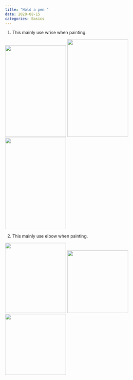 ```yaml
---
title: "Hold a pen "
date: 2020-08-15
categories: Basics
---
```


1. This mainly use wrise when painting.

<img src="https://i.postimg.cc/0yJdqDHp/Hand1-2.jpg" width="200px" height="300px" />
<img src="https://i.postimg.cc/JhNNsm80/Hand1-1.jpg" width="200px" height="320px" />
<img src="https://i.postimg.cc/QN0qgXTW/Hand1-3.jpg" width="200px" height="300px" />

2. This mainly use elbow when painting.

<img src="https://i.postimg.cc/xdDGj8WB/Hand2-1.jpg" width="200px" height="230px" />
<img src="https://i.postimg.cc/5NySnZBK/Hand2-2.jpg" width="200px" height="205px" />
<img src="https://i.postimg.cc/SNP75DVS/Hand2-3.jpg" width="200px" height="200px" />

[jekyll-docs]: https://jekyllrb.com/docs/home
[jekyll-gh]: https://github.com/jekyll/jekyll
[jekyll-talk]: https://talk.jekyllrb.com/
